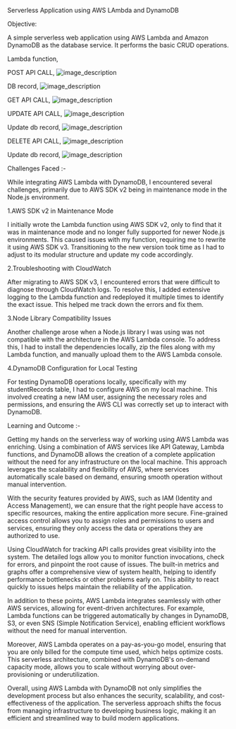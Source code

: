 Serverless Application using AWS LAmbda and DynamoDB

Objective:

A simple serverless web application using AWS Lambda and Amazon DynamoDB as the database service. It performs the basic CRUD operations.

Lambda function, 

POST API CALL,
![image_description](https://github.com/user-attachments/assets/843fad9b-f65d-4a7a-af19-4bd5289fadff)

DB record,
![image_description](https://github.com/user-attachments/assets/dceddef6-1fff-43ce-90ee-d9f9e6456e39)


GET API CALL,
![image_description](https://github.com/user-attachments/assets/79958e3e-c707-4b73-8bcb-251052593d4b)

UPDATE API CALL,
![image_description](https://github.com/user-attachments/assets/ba0cb4a5-fb54-431f-a11b-5a9aec0559bb)

Update db record,
![image_description](https://github.com/user-attachments/assets/1d9b5a47-d967-4eeb-8175-dea83ccbeb04)

DELETE API CALL,
![image_description](https://github.com/user-attachments/assets/e0fe64d3-3950-44b6-b4db-80f8a266a21e)

Update db record,
![image_description](https://github.com/user-attachments/assets/1a879e77-dc68-458c-a1f0-904c354375ef)


Challenges Faced :-

While integrating AWS Lambda with DynamoDB, I encountered several challenges, primarily due to AWS SDK v2 being in maintenance mode in the Node.js environment.

1.AWS SDK v2 in Maintenance Mode

I initially wrote the Lambda function using AWS SDK v2, only to find that it was in maintenance mode and no longer fully supported for newer Node.js environments. This caused issues with my function, requiring me to rewrite it using AWS SDK v3. Transitioning to the new version took time as I had to adjust to its modular structure and update my code accordingly.

2.Troubleshooting with CloudWatch

After migrating to AWS SDK v3, I encountered errors that were difficult to diagnose through CloudWatch logs. To resolve this, I added extensive logging to the Lambda function and redeployed it multiple times to identify the exact issue. This helped me track down the errors and fix them.

3.Node Library Compatibility Issues

Another challenge arose when a Node.js library I was using was not compatible with the architecture in the AWS Lambda console. To address this, I had to install the dependencies locally, zip the files along with my Lambda function, and manually upload them to the AWS Lambda console.

4.DynamoDB Configuration for Local Testing

For testing DynamoDB operations locally, specifically with my studentRecords table, I had to configure AWS on my local machine. This involved creating a new IAM user, assigning the necessary roles and permissions, and ensuring the AWS CLI was correctly set up to interact with DynamoDB.


Learning and Outcome :-

Getting my hands on the serverless way of working using AWS Lambda was enriching. Using a combination of AWS services like API Gateway, Lambda functions, and DynamoDB allows the creation of a complete application without the need for any infrastructure on the local machine. This approach leverages the scalability and flexibility of AWS, where services automatically scale based on demand, ensuring smooth operation without manual intervention.

With the security features provided by AWS, such as IAM (Identity and Access Management), we can ensure that the right people have access to specific resources, making the entire application more secure. Fine-grained access control allows you to assign roles and permissions to users and services, ensuring they only access the data or operations they are authorized to use.

Using CloudWatch for tracking API calls provides great visibility into the system. The detailed logs allow you to monitor function invocations, check for errors, and pinpoint the root cause of issues. The built-in metrics and graphs offer a comprehensive view of system health, helping to identify performance bottlenecks or other problems early on. This ability to react quickly to issues helps maintain the reliability of the application.

In addition to these points, AWS Lambda integrates seamlessly with other AWS services, allowing for event-driven architectures. For example, Lambda functions can be triggered automatically by changes in DynamoDB, S3, or even SNS (Simple Notification Service), enabling efficient workflows without the need for manual intervention.

Moreover, AWS Lambda operates on a pay-as-you-go model, ensuring that you are only billed for the compute time used, which helps optimize costs. This serverless architecture, combined with DynamoDB's on-demand capacity mode, allows you to scale without worrying about over-provisioning or underutilization.

Overall, using AWS Lambda with DynamoDB not only simplifies the development process but also enhances the security, scalability, and cost-effectiveness of the application. The serverless approach shifts the focus from managing infrastructure to developing business logic, making it an efficient and streamlined way to build modern applications.

